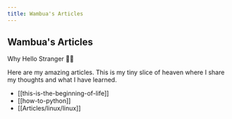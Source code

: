 ```yaml
---
title: Wambua's Articles
---
```

## Wambua's Articles


Why Hello Stranger 👋😀

Here are my amazing articles. This is my tiny slice of heaven where I share my thoughts and what I have learned.

- [[this-is-the-beginning-of-life]]
- [[how-to-python]]
- [[Articles/linux/linux]]




